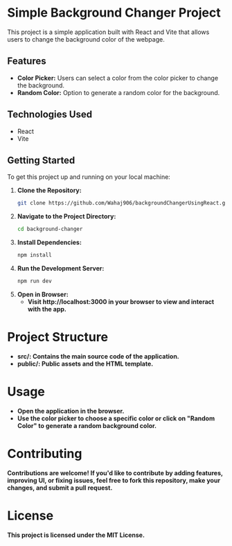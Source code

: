 # Simple Background Changer Project

This project is a simple application built with React and Vite that allows users to change the background color of the webpage.

## Features

- **Color Picker:** Users can select a color from the color picker to change the background.
- **Random Color:** Option to generate a random color for the background.

## Technologies Used

- React
- Vite

## Getting Started

To get this project up and running on your local machine:

1. **Clone the Repository:**
   ```bash
   git clone https://github.com/Wahaj906/backgroundChangerUsingReact.git
    ```
2. **Navigate to the Project Directory:**
   ```bash
   cd background-changer
    ```
3. **Install Dependencies:**
   ```bash
   npm install
    ```
4. **Run the Development Server:**
   ```bash
   npm run dev
    ```
5. **Open in Browser:**
   - **Visit http://localhost:3000 in your browser to view and interact with the app.**

# Project Structure
   - **src/: Contains the main source code of the application.**
   - **public/: Public assets and the HTML template.**
# Usage
   - **Open the application in the browser.**
   - **Use the color picker to choose a specific color or click on "Random Color" to generate a random background color.**
# Contributing
   **Contributions are welcome! If you'd like to contribute by adding features, improving UI, or fixing issues, feel free to fork this repository, make your changes, and submit a pull request.**
# License
   **This project is licensed under the MIT License.**
